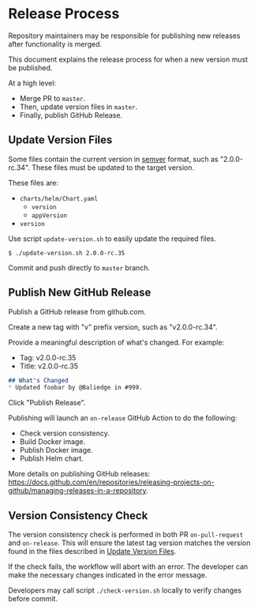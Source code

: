 # Release Process
Repository maintainers may be responsible for publishing new releases after
functionality is merged.

This document explains the release process for when a new version must be
published.

At a high level:
* Merge PR to `master`.
* Then, update version files in `master`.
* Finally, publish GitHub Release.

## Update Version Files
Some files contain the current version in [semver](https://semver.org/) format,
such as "2.0.0-rc.34".  These files must be updated to the target version.

These files are:
* `charts/helm/Chart.yaml`
   * `version`
   * `appVersion`
* `version`

Use script `update-version.sh` to easily update the required files.

```
$ ./update-version.sh 2.0.0-rc.35
```

Commit and push directly to `master` branch.

## Publish New GitHub Release
Publish a GitHub release from github.com.

Create a new tag with "v" prefix version, such as "v2.0.0-rc.34".

Provide a meaningful description of what's changed.  For example:

* Tag: v2.0.0-rc.35
* Title: v2.0.0-rc.35
```markdown
## What's Changed
* Updated foobar by @Baliedge in #999.
```

Click "Publish Release".

Publishing will launch an `on-release` GitHub Action to do the following:
* Check version consistency.
* Build Docker image.
* Publish Docker image.
* Publish Helm chart.

More details on publishing GitHub releases:
https://docs.github.com/en/repositories/releasing-projects-on-github/managing-releases-in-a-repository.

## Version Consistency Check
The version consistency check is performed in both PR `on-pull-request` and
`on-release`.  This will ensure the latest tag version matches the version
found in the files described in [Update Version Files](#update-version-files).

If the check fails, the workflow will abort with an error.  The developer can
make the necessary changes indicated in the error message.

Developers may call script `./check-version.sh` locally to verify changes
before commit.
